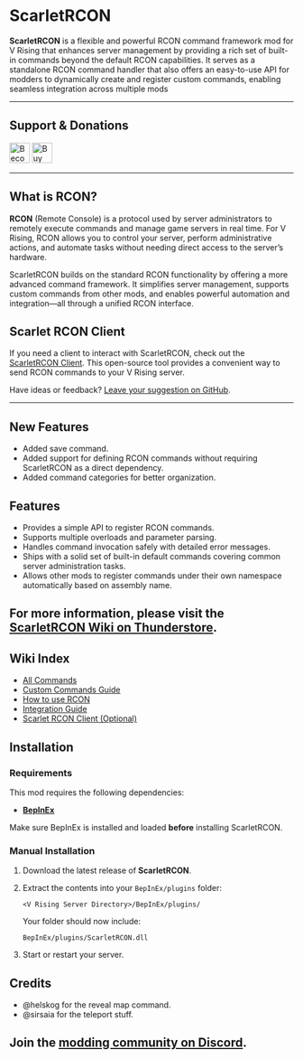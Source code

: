 # ScarletRCON

**ScarletRCON** is a flexible and powerful RCON command framework mod for V Rising that enhances server management by providing a rich set of built-in commands beyond the default RCON capabilities. It serves as a standalone RCON command handler that also offers an easy-to-use API for modders to dynamically create and register custom commands, enabling seamless integration across multiple mods

---

## Support & Donations

<a href="https://www.patreon.com/bePatron?u=30093731" data-patreon-widget-type="become-patron-button"><img height='36' style='border:0px;height:36px;' src='https://i.imgur.com/o12xEqi.png' alt='Become a Patron' /></a>  <a href='https://ko-fi.com/F2F21EWEM7' target='_blank'><img height='36' style='border:0px;height:36px;' src='https://storage.ko-fi.com/cdn/kofi6.png?v=6' alt='Buy Me a Coffee at ko-fi.com' /></a>

---

## What is RCON?

**RCON** (Remote Console) is a protocol used by server administrators to remotely execute commands and manage game servers in real time. For V Rising, RCON allows you to control your server, perform administrative actions, and automate tasks without needing direct access to the server’s hardware.

ScarletRCON builds on the standard RCON functionality by offering a more advanced command framework. It simplifies server management, supports custom commands from other mods, and enables powerful automation and integration—all through a unified RCON interface.

## Scarlet RCON Client

If you need a client to interact with ScarletRCON, check out the [ScarletRCON Client](https://thunderstore.io/c/v-rising/p/ScarletMods/ScarletRCON/wiki/3511-scarlet-rcon-client-optional/). This open-source tool provides a convenient way to send RCON commands to your V Rising server.

Have ideas or feedback? [Leave your suggestion on GitHub](https://github.com/markvaaz/ScarletRCON).

---

## New Features

- Added save command.
- Added support for defining RCON commands without requiring ScarletRCON as a direct dependency.
- Added command categories for better organization.

## Features

* Provides a simple API to register RCON commands.
* Supports multiple overloads and parameter parsing.
* Handles command invocation safely with detailed error messages.
* Ships with a solid set of built-in default commands covering common server administration tasks.
* Allows other mods to register commands under their own namespace automatically based on assembly name.

## For more information, please visit the [ScarletRCON Wiki on Thunderstore](https://thunderstore.io/c/v-rising/p/ScarletMods/ScarletRCON/wiki/).

## Wiki Index

- [All Commands](/c/v-rising/p/ScarletMods/ScarletRCON/wiki/3498-all-commands/)
- [Custom Commands Guide](/c/v-rising/p/ScarletMods/ScarletRCON/wiki/3496-custom-commands-guide/)
- [How to use RCON](/c/v-rising/p/ScarletMods/ScarletRCON/wiki/3499-how-to-use-rcon/)
- [Integration Guide](/c/v-rising/p/ScarletMods/ScarletRCON/wiki/3497-integration-guide/)
- [Scarlet RCON Client (Optional)](/c/v-rising/p/ScarletMods/ScarletRCON/wiki/3511-scarlet-rcon-client-optional/)


## Installation

### Requirements

This mod requires the following dependencies:

* **[BepInEx](https://wiki.vrisingmods.com/user/bepinex_install.html)**

Make sure BepInEx is installed and loaded **before** installing ScarletRCON.

### Manual Installation

1. Download the latest release of **ScarletRCON**.

2. Extract the contents into your `BepInEx/plugins` folder:

   `<V Rising Server Directory>/BepInEx/plugins/`

   Your folder should now include:

   `BepInEx/plugins/ScarletRCON.dll`

3. Start or restart your server.

## Credits
- @helskog for the reveal map command.
- @sirsaia for the teleport stuff.

## Join the [modding community on Discord](https://vrisingmods.com/discord).